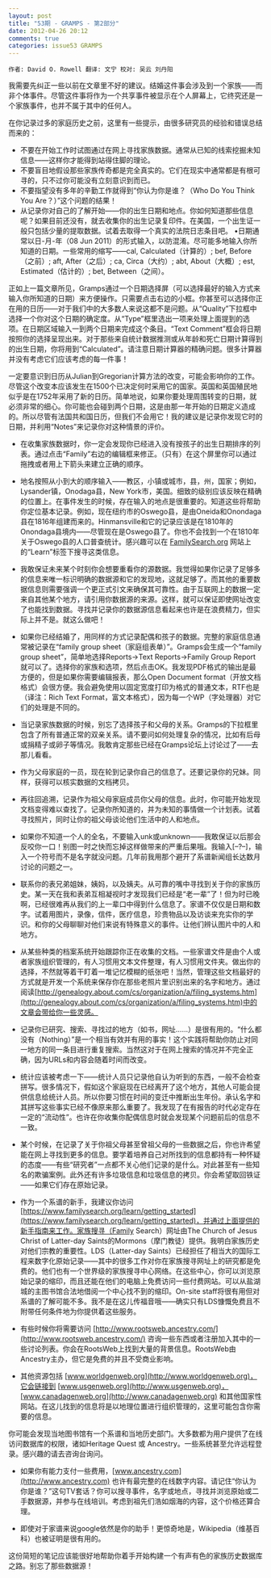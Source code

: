 ```yaml
---
layout: post
title: "53期 - GRAMPS - 第2部分"
date: 2012-04-26 20:12
comments: true
categories: issue53 GRAMPS
---
```


`作者: David O. Rowell 翻译: 文宁 校对: 吴云 刘丹阳`

我需要先纠正一些以前在文章里不好的建议。结婚这件事会涉及到一个家族——而非个体事件。尽管这件事将作为一个共享事件被显示在个人屏幕上，它终究还是一个家族事件，也并不属于其中的任何人。

在你记录过多的家庭历史之前，这里有一些提示，由很多研究员的经验和错误总结而来的：

- 不要在开始工作时试图通过在网上寻找家族数据。通常从已知的线索挖掘未知信息——这样你才能得到站得住脚的理论。
- 不要盲目地假设那些家族传奇都是完全真实的。它们在现实中通常都是有根可寻的，只不过你可能没有立刻意识到而已。
- 不要指望没有多年的辛勤工作就得到“你认为你是谁？（Who Do You Think You Are？）”这个问题的结果！
- 从记录你对自己的了解开始——你的出生日期和地点。你如何知道那些信息呢？如果目前还没有，就去收集你的出生记录复印件。在美国，一个出生证一般只包括少量的提取数据。试着去取得一个真实的法院日志条目吧。 •日期通常以日-月-年（08 Jun 2011）的形式输入，以防混淆。尽可能多地输入你所知道的日期。一些常用的缩写——cal, Calculated（计算的）; bef, Before（之前）; aft, After（之后）; ca, Circa（大约）; abt, About（大概）; est, Estimated（估计的）; bet, Between（之间）。

正如上一篇文章所见，Gramps通过一个日期选择屏（可以选择最好的输入方式来输入你所知道的日期）来方便操作。只需要点击右边的小框。你甚至可以选择你正在用的日历——对于我们中的大多数人来说这都不是问题。从“Quality”下拉框中选择一个你对这个日期的确定度。从“Type”框里选出一项来处理上面提到的选项。在日期区域输入一到两个日期来完成这个条目。“Text Comment”框会将日期按照你的选择呈现出来。对于那些来自统计数据推测或从年龄和死亡日期计算得到的出生日期，你将用到“Calculated”。请注意日期计算器的精确问题。很多计算器并没有考虑它们应该考虑的每一件事！

<!--more-->

一定要意识到日历从Julian到Gregorian计算方法的改变，可能会影响你的工作。尽管这个改变本应该发生在1500个已决定何时采用它的国家。英国和英国殖民地似乎是在1752年采用了新的日历。简单地说，如果你要处理周围转变的日期，就必须非常的细心。你可能也会碰到两个日期，这是由那一年开始的日期定义造成的。所以尽管有法国共和国日历，但我们不会用它！我的建议是记录你发现它时的日期，并利用“Notes”来记录你对这种情景的评价。

- 在收集家族数据时，你一定会发现你已经进入没有按孩子的出生日期排序的列表。通过点击“Family”右边的编辑框来修正。（只有）在这个屏里你可以通过拖拽或者用上下箭头来建立正确的顺序。

- 地名按照从小到大的顺序输入——教区，小镇或城市，县，州，国家；例如，Lysander镇，Onodaga县，New York市，美国。细致的级别应该反映在精确的位置上。在事件发生的时候，存在输入的地点是很重要的。知道这些将帮助你定位基本记录。例如，现在纽约市的Oswego县，是由Oneida和Onondaga县在1816年组建而来的。Hinmansville和它的记录应该是在1810年的Onondaga县境内——尽管现在是Oswego县了。你也不会找到一个在1810年关于Oswego县的人口普查统计。感兴趣可以在 [FamilySearch.org](FamilySearch.org) 网站上的“Learn”标签下搜寻这类信息。

- 我敢保证未来某个时刻你会想要重看你的源数据。我觉得如果你记录了足够多的信息来唯一标识明确的数据源和它的发现地，这就足够了。而其他的重要数据信息则需要强调一个更正式引文来确保其可靠性。由于互联网上的数据一定来自其他某个地方，请引用你数据源的来源。这样，就可以保证即使网址改变了也能找到数据。寻找并记录你的数据源信息看起来也许是在浪费精力，但实际上并不是。就这么做吧！

- 如果你已经结婚了，用同样的方式记录配偶和孩子的数据。完整的家庭信息通常被记录在“family group sheet（家庭组表单）”。Gramps会生成一个“family group sheet”，简单地选择Reports->Text Reports->Family Group Report就可以了。选择你的家族和选项，然后点击OK。我发现PDF格式的输出是最方便的，但是如果你需要编辑报表，那么Open Document format（开放文档格式）会很方便。我会避免使用以固定宽度打印为格式的普通文本，RTF也是（译注：Rich Text Format，富文本格式），因为每一个WP（字处理器）对它们的处理是不同的。

- 当记录家族数据的时候，别忘了选择孩子和父母的关系。Gramps的下拉框里包含了所有普通正常的双亲关系。请不要问如何处理复杂的情况，比如有后母或捐精子或卵子等情况。我敢肯定那些已经在Gramps论坛上讨论过了——去那儿看看。

- 作为父母家庭的一员，现在轮到记录你自己的信息了。还要记录你的兄妹。同样，获得可以核实数据的文档拷贝。

- 再往回追溯，记录作为祖父母家庭成员你父母的信息。此时，你可能开始发现文档变得难以查找了。记录你所知道的，并为未知的事情做一个计划表。试着寻找照片，同时让你的祖父母谈论他们生活中的人和地点。

- 如果你不知道一个人的全名，不要输入unk或unknown——我敢保证以后那会反咬你一口！别图一时之快而忘掉这样做带来的严重后果哦。我输入[–?–]，输入一个符号而不是名字就没问题。几年前我用那个避开了系谱新闻组长达数月讨论的问题之一。

- 联系你的表兄弟姐妹，姨妈，以及姨夫。从可靠的嘴中寻找到关于你的家族历史。某一天在我和表弟互相凝视时才发现我们已经是“老一辈”了！但为时已晚啊，已经很难再从我们的上一辈口中得到什么信息了。家谱不仅仅是日期和数字。试着用图片，录像，信件，医疗信息，珍贵物品以及访谈来充实你的学识。和你的父母聊聊对他们来说有特殊意义的事件。让他们辨认图片中的人和地方。

- 从某些种类的档案系统开始跟踪你正在收集的文档。一些家谱文件是由个人或者家族组织管理的，有人习惯用文本文件整理，有人习惯用文件夹。做出你的选择，不然就等着干盯着一堆记忆模糊的纸张吧！当然，管理这些文档最好的方式就是开发一个系统来保存你在那些老照片里识别出来的名字和地方。通过阅读[http://genealogy.about.com/cs/organization/a/filing_systems.htm](http://genealogy.about.com/cs/organization/a/filing_systems.htm)中的文章会带给你一些灵感。

- 记录你已研究、搜索、寻找过的地方（如书，网址......）是很有用的。“什么都没有（Nothing）”是一个相当有效并有用的事实！这个实践将帮助你防止对同一地方的同一条目进行重复搜索。当然这对于在网上搜索的情况并不完全正确，因为URLs和内容会随着时间而改变。

- 统计应该被考虑一下——统计人员只记录他自认为听到的东西，一般不会检查拼写。很多情况下，假如这个家庭现在已经离开了这个地方，其他人可能会提供信息给统计人员。所以你要习惯在时间的变迁中推断出生年份。承认名字和其拼写这些事实已经不像原来那么重要了。我发现了在有报告的时代必定存在一定的“流动性”。也许在你收集你配偶信息时就会发现某个问题前后的信息不一致。

- 某个时候，在记录了关于你祖父母甚至曾祖父母的一些数据之后，你也许希望能在网上寻找到更多的信息。要学着培养自己对所找到的信息都持有一种怀疑的态度——有些“研究者”一点都不关心他们记录的是什么。对此甚至有一些知名的欺骗案例。此外还有许多垃圾信息和垃圾信息的拷贝。你会希望取回铁证——如果它们存在原始记录。

- 作为一个系谱的新手，我建议你访问 [https://www.familysearch.org/learn/getting_started](https://www.familysearch.org/learn/getting_started)，并通过上面提供的新手指南来工作。家族搜寻（Family Search）网址由The Church of Jesus Christ of Latter-day Saints的Mormons（摩门教徒）提供。我明白家族历史对他们宗教的重要性。LDS（Latter-day Saints）已经担任了相当大的国际工程来数字化原始记录——其中的很多工作对你在家族搜寻网址上的研究都是免费的。他们也有一个世界级的家族搜寻中心网络。在这些中心，你可以浏览原始记录的缩印，而且还能在他们的电脑上免费访问一些付费网站。可以从盐湖城的主图书馆合法地借阅一个中心找不到的缩印。On-site staff将很有用但对系谱的了解可能不多。我不是在这儿传福音哦——确实只有LDS慷慨免费且不附带任何条件地为你提供着这些服务。

- 有些时候你将需要访问 [http://www.rootsweb.ancestry.com/](http://www.rootsweb.ancestry.com/) 咨询一些东西或者注册加入其中的一些讨论列表。你会在RootsWeb上找到大量的背景信息。RootsWeb由Ancestry主办，但它是免费的并且不受商业影响。

- 其他资源包括 [www.worldgenweb.org](http://www.worldgenweb.org)，它会链接到 [www.usgenweb.org](http://www.usgenweb.org)，[www.canadagenweb.org](http://www.canadagenweb.org) 和其他国家性网站。在这儿找到的信息将是以地理位置进行组织管理的，这里可能包含你需要的信息。

你可能会发现当地图书馆有一个系谱和当地历史部门。大多数都为用户提供了在线访问数据库的权限，诸如Heritage Quest 或 Ancestry。一些系统甚至允许远程登录。感兴趣的请去咨询台询问。

- 如果你有能力支付一些费用，[www.ancestry.com](http://www.ancestry.com) 也许有最完整的在线数字内容。请记住“你认为你是谁？”这句TV套话？你可以搜寻事件，名字或地点，寻找并浏览原始或二手数据源，并参与在线培训。考虑到祖先们浩如烟海的内容，这个价格还算合理。

- 即使对于家谱来说google依然是你的助手！更惊奇地是，Wikipedia（维基百科）也被证明是很有用的。

这份简短的笔记应该能很好地帮助你着手开始构建一个有声有色的家族历史数据库之路。别忘了那些数据源！